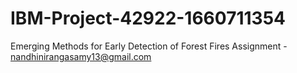 # IBM-Project-42922-1660711354
Emerging Methods for Early Detection of Forest Fires
Assignment - nandhinirangasamy13@gmail.com
